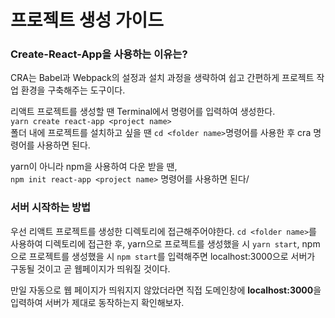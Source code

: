 # 프로젝트 생성 가이드

### Create-React-App을 사용하는 이유는?

CRA는 Babel과 Webpack의 설정과 설치 과정을 생략하여 쉽고 간편하게 프로젝트 작업 환경을 구축해주는 도구이다.

리액트 프로젝트를 생성할 땐 Terminal에서 명령어를 입력하여 생성한다.  
`yarn create react-app <project name>`  
폴더 내에 프로젝트를 설치하고 싶을 땐 `cd <folder name>`명령어를 사용한 후 cra 명령어를 사용하면 된다.

yarn이 아니라 npm을 사용하여 다운 받을 땐,  
`npm init react-app <project name>`
명령어를 사용하면 된다/

### 서버 시작하는 방법

우선 리액트 프로젝트를 생성한 디렉토리에 접근해주어야한다.
`cd <folder name>`를 사용하여 디렉토리에 접근한 후, yarn으로 프로젝트를 생성했을 시 `yarn start`, npm으로 프로젝트를 생성했을 시 `npm start`를 입력해주면 localhost:3000으로 서버가 구동될 것이고 곧 웹페이지가 띄워질 것이다.

만일 자동으로 웹 페이지가 띄워지지 않았더라면 직접 도메인창에 **localhost:3000**을 입력하여 서버가 제대로 동작하는지 확인해보자.

